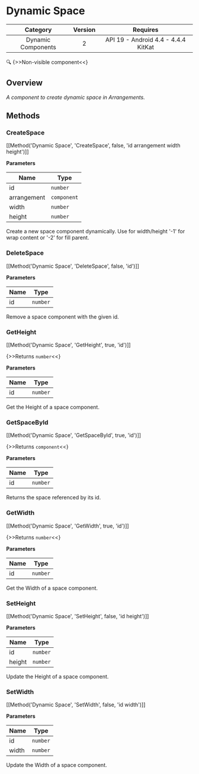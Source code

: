 # Dynamic Space

| Category | Version | Requires |
|:--------:|:-------:|:--------:|
|Dynamic Components|2|API 19 - Android 4.4 - 4.4.4 KitKat|

:mag: {>>Non-visible component<<}

## Overview

_A component to create dynamic space in Arrangements._

## Methods

### CreateSpace



[[Method('Dynamic Space', 'CreateSpace', false, 'id arrangement width height')]]

**Parameters**

| Name | Type |
|------|------|
|id|`number`|
|arrangement|`component`|
|width|`number`|
|height|`number`|


Create a new space component dynamically. Use for width/height '-1' for wrap content or '-2' for fill parent.

### DeleteSpace



[[Method('Dynamic Space', 'DeleteSpace', false, 'id')]]

**Parameters**

| Name | Type |
|------|------|
|id|`number`|


Remove a space component with the given id.

### GetHeight



[[Method('Dynamic Space', 'GetHeight', true, 'id')]]

{>>Returns `number`<<}


**Parameters**

| Name | Type |
|------|------|
|id|`number`|


Get the Height of a space component.

### GetSpaceById



[[Method('Dynamic Space', 'GetSpaceById', true, 'id')]]

{>>Returns `component`<<}


**Parameters**

| Name | Type |
|------|------|
|id|`number`|


Returns the space referenced by its id.

### GetWidth



[[Method('Dynamic Space', 'GetWidth', true, 'id')]]

{>>Returns `number`<<}


**Parameters**

| Name | Type |
|------|------|
|id|`number`|


Get the Width of a space component.

### SetHeight



[[Method('Dynamic Space', 'SetHeight', false, 'id height')]]

**Parameters**

| Name | Type |
|------|------|
|id|`number`|
|height|`number`|


Update the Height of a space component.

### SetWidth



[[Method('Dynamic Space', 'SetWidth', false, 'id width')]]

**Parameters**

| Name | Type |
|------|------|
|id|`number`|
|width|`number`|


Update the Width of a space component.